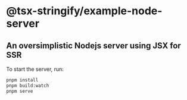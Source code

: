 # @tsx-stringify/example-node-server

## An oversimplistic Nodejs server using JSX for SSR

To start the server, run:

```sh
pnpm install
pnpm build:watch
pnpm serve
```
